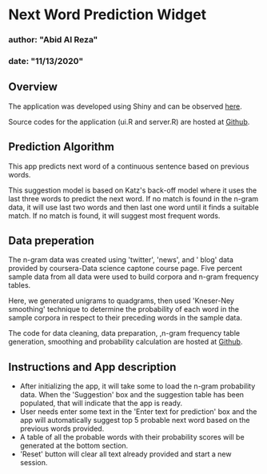 
# Next Word Prediction Widget

### author: "Abid Al Reza"

### date: "11/13/2020"




## Overview


The application was developed using Shiny and can be observed [here](https://abidgen.shinyapps.io/next_word_prediction_Abid/).

Source codes for the application (ui.R and server.R) are hosted at [Github](https://github.com/abidgen/Next_word_prediction/tree/main/next_word_prediction).



## Prediction Algorithm 

This app predicts next word of a continuous sentence based on previous words.

This suggestion model is based on Katz's back-off model where it uses the last three words to predict the next word. If no match is found in the n-gram data, it will use last two words and then last one word until it finds a suitable match. If no match is found, it will suggest most frequent words.


## Data preperation
The n-gram data was created using 'twitter', 'news', and ' blog' data provided by coursera-Data science captone course page. Five percent sample data from all data were used to build corpora and n-gram frequency tables. 

Here, we generated unigrams to quadgrams, then used 'Kneser-Ney smoothing' technique to determine the probability of each word in the sample corpora in respect to their preceding words in the sample data. 

The code for data cleaning, data preparation, ,n-gram frequency table generation, smoothing and probability calculation are hosted at  [Github](https://github.com/abidgen/Next_word_prediction/blob/main/ngram_pkn_data_preperation.R). 


## Instructions and App description

- After initializing the app, it will take some to load the n-gram probability data. When the 'Suggestion' box and the suggestion table has been populated, that will indicate that the app is ready.
- User needs enter some text in the 'Enter text for prediction' box and the app will automatically suggest top 5 probable next word based on the previous words provided.
- A table of all the probable words with their probability scores will be generated at the bottom section.
- 'Reset' button will clear all text already provided and start a new session.


